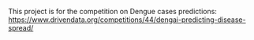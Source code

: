 This project is for the competition on Dengue cases predictions:
  https://www.drivendata.org/competitions/44/dengai-predicting-disease-spread/
